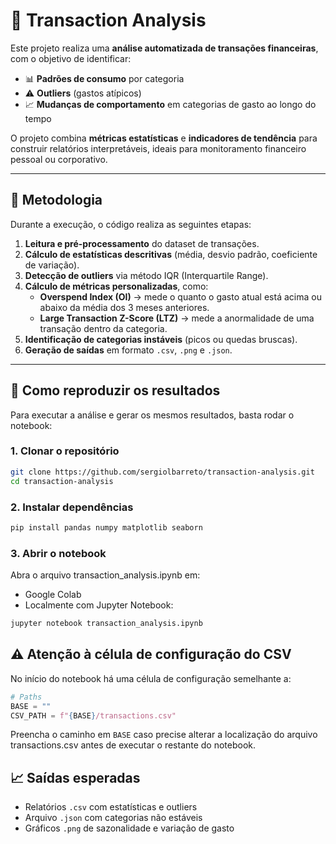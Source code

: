 # 🧾 Transaction Analysis

Este projeto realiza uma **análise automatizada de transações financeiras**, com o objetivo de identificar:

- 📊 **Padrões de consumo** por categoria  
- ⚠️ **Outliers** (gastos atípicos)  
- 📈 **Mudanças de comportamento** em categorias de gasto ao longo do tempo  

O projeto combina **métricas estatísticas** e **indicadores de tendência** para construir relatórios interpretáveis, ideais para monitoramento financeiro pessoal ou corporativo.

---

## 🧠 Metodologia

Durante a execução, o código realiza as seguintes etapas:

1. **Leitura e pré-processamento** do dataset de transações.  
2. **Cálculo de estatísticas descritivas** (média, desvio padrão, coeficiente de variação).  
3. **Detecção de outliers** via método IQR (Interquartile Range).  
4. **Cálculo de métricas personalizadas**, como:
   - **Overspend Index (OI)** → mede o quanto o gasto atual está acima ou abaixo da média dos 3 meses anteriores.  
   - **Large Transaction Z-Score (LTZ)** → mede a anormalidade de uma transação dentro da categoria.  
5. **Identificação de categorias instáveis** (picos ou quedas bruscas).  
6. **Geração de saídas** em formato `.csv`, `.png` e `.json`.

---

## 🚀 Como reproduzir os resultados

Para executar a análise e gerar os mesmos resultados, basta rodar o notebook:

### 1. Clonar o repositório
```bash
git clone https://github.com/sergiolbarreto/transaction-analysis.git
cd transaction-analysis
```
### 2. Instalar dependências
```bash
pip install pandas numpy matplotlib seaborn
```
### 3. Abrir o notebook
Abra o arquivo transaction_analysis.ipynb em:
* Google Colab
* Localmente com Jupyter Notebook:
```bash
jupyter notebook transaction_analysis.ipynb
```

## ⚠️ Atenção à célula de configuração do CSV

No início do notebook há uma célula de configuração semelhante a:

```python
# Paths
BASE = ""
CSV_PATH = f"{BASE}/transactions.csv"
```
Preencha o caminho em `BASE` caso precise alterar a localização do arquivo transactions.csv antes de executar o restante do notebook.

## 📈 Saídas esperadas

- Relatórios `.csv` com estatísticas e outliers  
- Arquivo `.json` com categorias não estáveis  
- Gráficos `.png` de sazonalidade e variação de gasto

